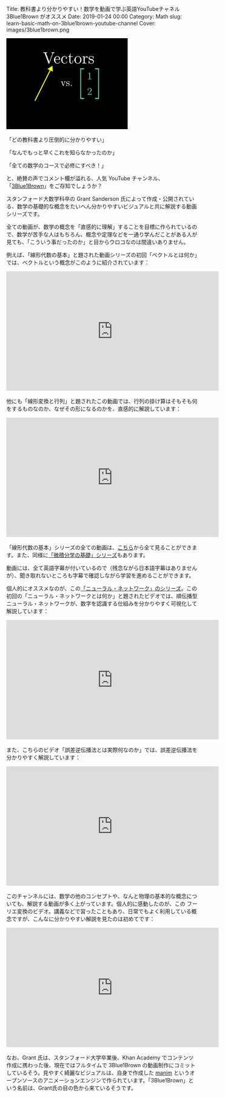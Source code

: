 Title: 教科書より分かりやすい！数学を動画で学ぶ英語YouTubeチャネル 3Blue1Brown がオススメ
Date: 2019-01-24 00:00
Category: Math
slug: learn-basic-math-on-3blue1brown-youtube-channel
Cover: images/3blue1brown.png

<img src="images/3blue1brown.jpg" width="320"/>

「どの教科書より圧倒的に分かりやすい」

「なんでもっと早くこれを知らなかったのか」

「全ての数学のコースで必修にすべき！」

と、絶賛の声でコメント欄が溢れる、人気 YouTube チャンネル、「[3Blue1Brown](https://www.youtube.com/channel/UCYO_jab_esuFRV4b17AJtAw)」をご存知でしょうか？

スタンフォード大数学科卒の Grant Sanderson 氏によって作成・公開されている、数学の基礎的な概念をたいへん分かりやすいビジュアルと共に解説する動画シリーズです。

全ての動画が、数学の概念を「直感的に理解」することを目標に作られているので、数学が苦手な人はもちろん、概念や定理などを一通り学んだことがある人が見ても、「こういう事だったのか」と目からウロコなのは間違いありません。

例えば、「線形代数の基本」と題された動画シリーズの初回「ベクトルとは何か」では、ベクトルという概念がこのように紹介されています：

<iframe width="560" height="315" src="https://www.youtube.com/embed/fNk_zzaMoSs" frameborder="0" allow="accelerometer; autoplay; encrypted-media; gyroscope; picture-in-picture" allowfullscreen></iframe>

他にも「線形変換と行列」と題されたこの動画では、行列の掛け算はそもそも何をするものなのか、なぜその形になるのかを、直感的に解説しています：

<iframe width="560" height="315" src="https://www.youtube.com/embed/kYB8IZa5AuE" frameborder="0" allow="accelerometer; autoplay; encrypted-media; gyroscope; picture-in-picture" allowfullscreen></iframe>

「線形代数の基本」シリーズの全ての動画は、[こちら](https://www.youtube.com/playlist?list=PLZHQObOWTQDPD3MizzM2xVFitgF8hE_ab)から全て見ることができます。また、同様に[「微積分学の基礎」シリーズ](https://www.youtube.com/playlist?list=PLZHQObOWTQDMsr9K-rj53DwVRMYO3t5Yr)もあります。

動画には、全て英語字幕が付いているので（残念ながら日本語字幕はありませんが）、聞き取れないところも字幕で確認しながら学習を進めることができます。

個人的にオススメなのが、この[「ニューラル・ネットワーク」のシリーズ](https://www.youtube.com/playlist?list=PLZHQObOWTQDNU6R1_67000Dx_ZCJB-3pi)。この初回の「ニューラル・ネットワークとは何か」と題されたビデオでは、順伝播型ニューラル・ネットワークが、数字を認識する仕組みを分かりやすく可視化して解説しています：

<iframe width="560" height="315" src="https://www.youtube.com/embed/aircAruvnKk" frameborder="0" allow="accelerometer; autoplay; encrypted-media; gyroscope; picture-in-picture" allowfullscreen></iframe>

また、こちらのビデオ「誤差逆伝播法とは実際何なのか」では、誤差逆伝播法を分かりやすく解説しています：

<iframe width="560" height="315" src="https://www.youtube.com/embed/Ilg3gGewQ5U" frameborder="0" allow="accelerometer; autoplay; encrypted-media; gyroscope; picture-in-picture" allowfullscreen></iframe>

このチャンネルには、数学の他のコンセプトや、なんと物理の基本的な概念についても、解説する動画が多く上がっています。個人的に感動したのが、この フーリエ変換のビデオ。講義などで習ったこともあり、日常でもよく利用している概念ですが、こんなに分かりやすい解説を見たのは初めてです：

<iframe width="560" height="315" src="https://www.youtube.com/embed/spUNpyF58BY" frameborder="0" allow="accelerometer; autoplay; encrypted-media; gyroscope; picture-in-picture" allowfullscreen></iframe>

なお、Grant 氏は、スタンフォード大学卒業後、Khan Academy でコンテンツ作成に携わった後、現在ではフルタイムで 3Blue1Brown の動画制作にコミットしているそう。見やすく綺麗なビジュアルは、自身で作成した [manim](https://github.com/3b1b/manim) というオープンソースのアニメーションエンジンで作られています。「3Blue1Brown」という名前は、Grant氏の目の色から来ているそうです。
